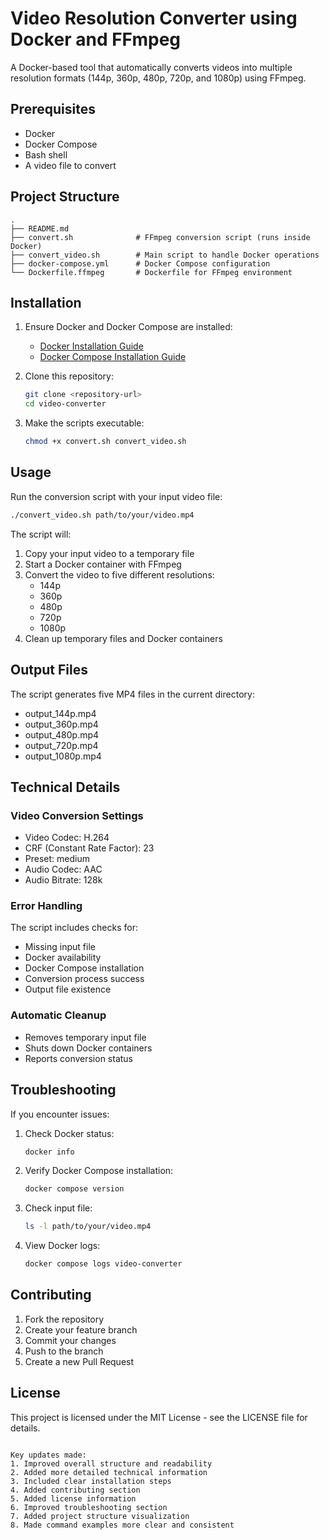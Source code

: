 # Video Resolution Converter using Docker and FFmpeg

A Docker-based tool that automatically converts videos into multiple resolution formats (144p, 360p, 480p, 720p, and 1080p) using FFmpeg.

## Prerequisites

- Docker
- Docker Compose
- Bash shell
- A video file to convert

## Project Structure

```
.
├── README.md
├── convert.sh              # FFmpeg conversion script (runs inside Docker)
├── convert_video.sh        # Main script to handle Docker operations
├── docker-compose.yml      # Docker Compose configuration
└── Dockerfile.ffmpeg       # Dockerfile for FFmpeg environment
```

## Installation

1. Ensure Docker and Docker Compose are installed:
   - [Docker Installation Guide](https://docs.docker.com/get-docker/)
   - [Docker Compose Installation Guide](https://docs.docker.com/compose/install/)

2. Clone this repository:
   ```bash
   git clone <repository-url>
   cd video-converter
   ```

3. Make the scripts executable:
   ```bash
   chmod +x convert.sh convert_video.sh
   ```

## Usage

Run the conversion script with your input video file:
```bash
./convert_video.sh path/to/your/video.mp4
```

The script will:
1. Copy your input video to a temporary file
2. Start a Docker container with FFmpeg
3. Convert the video to five different resolutions:
   - 144p
   - 360p
   - 480p
   - 720p
   - 1080p
4. Clean up temporary files and Docker containers

## Output Files

The script generates five MP4 files in the current directory:
- output_144p.mp4
- output_360p.mp4
- output_480p.mp4
- output_720p.mp4
- output_1080p.mp4

## Technical Details

### Video Conversion Settings
- Video Codec: H.264
- CRF (Constant Rate Factor): 23
- Preset: medium
- Audio Codec: AAC
- Audio Bitrate: 128k

### Error Handling
The script includes checks for:
- Missing input file
- Docker availability
- Docker Compose installation
- Conversion process success
- Output file existence

### Automatic Cleanup
- Removes temporary input file
- Shuts down Docker containers
- Reports conversion status

## Troubleshooting

If you encounter issues:

1. Check Docker status:
   ```bash
   docker info
   ```

2. Verify Docker Compose installation:
   ```bash
   docker compose version
   ```

3. Check input file:
   ```bash
   ls -l path/to/your/video.mp4
   ```

4. View Docker logs:
   ```bash
   docker compose logs video-converter
   ```

## Contributing

1. Fork the repository
2. Create your feature branch
3. Commit your changes
4. Push to the branch
5. Create a new Pull Request

## License

This project is licensed under the MIT License - see the LICENSE file for details.
```

Key updates made:
1. Improved overall structure and readability
2. Added more detailed technical information
3. Included clear installation steps
4. Added contributing section
5. Added license information
6. Improved troubleshooting section
7. Added project structure visualization
8. Made command examples more clear and consistent